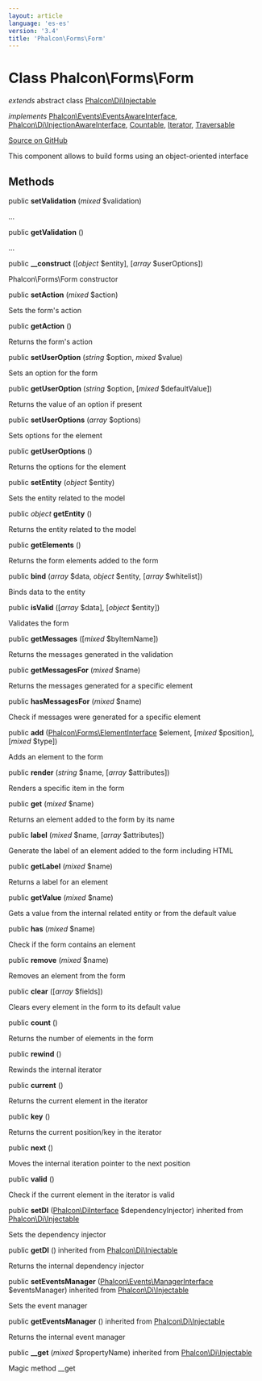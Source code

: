 ```yaml
---
layout: article
language: 'es-es'
version: '3.4'
title: 'Phalcon\Forms\Form'
---
```

# Class **Phalcon\Forms\Form**

*extends* abstract class [Phalcon\Di\Injectable](/3.4/en/api/Phalcon_Di_Injectable)

*implements* [Phalcon\Events\EventsAwareInterface](/3.4/en/api/Phalcon_Events_EventsAwareInterface), [Phalcon\Di\InjectionAwareInterface](/3.4/en/api/Phalcon_Di_InjectionAwareInterface), [Countable](http://php.net/manual/en/class.countable.php), [Iterator](http://php.net/manual/en/class.iterator.php), [Traversable](http://php.net/manual/en/class.traversable.php)

<a href="https://github.com/phalcon/cphalcon/tree/v3.4.0/phalcon/forms/form.zep" class="btn btn-default btn-sm">Source on GitHub</a>

This component allows to build forms using an object-oriented interface


## Methods
public  **setValidation** (*mixed* $validation)

...


public  **getValidation** ()

...


public  **__construct** ([*object* $entity], [*array* $userOptions])

Phalcon\Forms\Form constructor



public  **setAction** (*mixed* $action)

Sets the form's action



public  **getAction** ()

Returns the form's action



public  **setUserOption** (*string* $option, *mixed* $value)

Sets an option for the form



public  **getUserOption** (*string* $option, [*mixed* $defaultValue])

Returns the value of an option if present



public  **setUserOptions** (*array* $options)

Sets options for the element



public  **getUserOptions** ()

Returns the options for the element



public  **setEntity** (*object* $entity)

Sets the entity related to the model



public *object* **getEntity** ()

Returns the entity related to the model



public  **getElements** ()

Returns the form elements added to the form



public  **bind** (*array* $data, *object* $entity, [*array* $whitelist])

Binds data to the entity



public  **isValid** ([*array* $data], [*object* $entity])

Validates the form



public  **getMessages** ([*mixed* $byItemName])

Returns the messages generated in the validation



public  **getMessagesFor** (*mixed* $name)

Returns the messages generated for a specific element



public  **hasMessagesFor** (*mixed* $name)

Check if messages were generated for a specific element



public  **add** ([Phalcon\Forms\ElementInterface](/3.4/en/api/Phalcon_Forms_ElementInterface) $element, [*mixed* $position], [*mixed* $type])

Adds an element to the form



public  **render** (*string* $name, [*array* $attributes])

Renders a specific item in the form



public  **get** (*mixed* $name)

Returns an element added to the form by its name



public  **label** (*mixed* $name, [*array* $attributes])

Generate the label of an element added to the form including HTML



public  **getLabel** (*mixed* $name)

Returns a label for an element



public  **getValue** (*mixed* $name)

Gets a value from the internal related entity or from the default value



public  **has** (*mixed* $name)

Check if the form contains an element



public  **remove** (*mixed* $name)

Removes an element from the form



public  **clear** ([*array* $fields])

Clears every element in the form to its default value



public  **count** ()

Returns the number of elements in the form



public  **rewind** ()

Rewinds the internal iterator



public  **current** ()

Returns the current element in the iterator



public  **key** ()

Returns the current position/key in the iterator



public  **next** ()

Moves the internal iteration pointer to the next position



public  **valid** ()

Check if the current element in the iterator is valid



public  **setDI** ([Phalcon\DiInterface](/3.4/en/api/Phalcon_DiInterface) $dependencyInjector) inherited from [Phalcon\Di\Injectable](/3.4/en/api/Phalcon_Di_Injectable)

Sets the dependency injector



public  **getDI** () inherited from [Phalcon\Di\Injectable](/3.4/en/api/Phalcon_Di_Injectable)

Returns the internal dependency injector



public  **setEventsManager** ([Phalcon\Events\ManagerInterface](/3.4/en/api/Phalcon_Events_ManagerInterface) $eventsManager) inherited from [Phalcon\Di\Injectable](/3.4/en/api/Phalcon_Di_Injectable)

Sets the event manager



public  **getEventsManager** () inherited from [Phalcon\Di\Injectable](/3.4/en/api/Phalcon_Di_Injectable)

Returns the internal event manager



public  **__get** (*mixed* $propertyName) inherited from [Phalcon\Di\Injectable](/3.4/en/api/Phalcon_Di_Injectable)

Magic method __get



